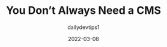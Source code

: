 ---
author: dailydevtips1
date: 2022-03-08
permalink: false
publisher: thepracticaldev
tags:
  - content-management
  - development
target_url: https://dev.to/dailydevtips1/you-dont-always-need-a-cms-ch
title: You Don’t Always Need a CMS
---